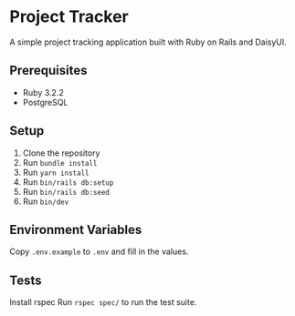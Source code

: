 # Project Tracker

A simple project tracking application built with Ruby on Rails and DaisyUI.

## Prerequisites

- Ruby 3.2.2
- PostgreSQL

## Setup

1. Clone the repository
2. Run `bundle install`
3. Run `yarn install`
4. Run `bin/rails db:setup`
5. Run `bin/rails db:seed`
6. Run `bin/dev`

## Environment Variables

Copy `.env.example` to `.env` and fill in the values.

## Tests

Install rspec
Run `rspec spec/` to run the test suite.
